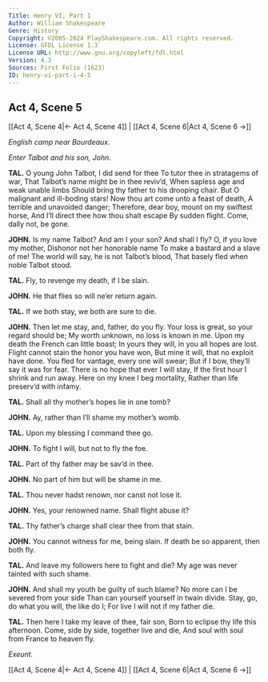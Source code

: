 ```yaml
---
Title: Henry VI, Part 1
Author: William Shakespeare
Genre: History
Copyright: ©2005-2024 PlayShakespeare.com. All rights reserved.
License: GFDL License 1.3
License URL: http://www.gnu.org/copyleft/fdl.html
Version: 4.3
Sources: First Folio (1623)
ID: henry-vi-part-i-4-5
---
```


## Act 4, Scene 5
[[Act 4, Scene 4|← Act 4, Scene 4]] | [[Act 4, Scene 6|Act 4, Scene 6 →]]

*English camp near Bourdeaux.*

*Enter Talbot and his son, John.*

**TAL.**
O young John Talbot, I did send for thee
To tutor thee in stratagems of war,
That Talbot’s name might be in thee reviv’d,
When sapless age and weak unable limbs
Should bring thy father to his drooping chair.
But O malignant and ill-boding stars!
Now thou art come unto a feast of death,
A terrible and unavoided danger;
Therefore, dear boy, mount on my swiftest horse,
And I’ll direct thee how thou shalt escape
By sudden flight. Come, dally not, be gone.

**JOHN.**
Is my name Talbot? And am I your son?
And shall I fly? O, if you love my mother,
Dishonor not her honorable name
To make a bastard and a slave of me!
The world will say, he is not Talbot’s blood,
That basely fled when noble Talbot stood.

**TAL.**
Fly, to revenge my death, if I be slain.

**JOHN.**
He that flies so will ne’er return again.

**TAL.**
If we both stay, we both are sure to die.

**JOHN.**
Then let me stay, and, father, do you fly.
Your loss is great, so your regard should be;
My worth unknown, no loss is known in me.
Upon my death the French can little boast;
In yours they will, in you all hopes are lost.
Flight cannot stain the honor you have won,
But mine it will, that no exploit have done.
You fled for vantage, every one will swear;
But if I bow, they’ll say it was for fear.
There is no hope that ever I will stay,
If the first hour I shrink and run away.
Here on my knee I beg mortality,
Rather than life preserv’d with infamy.

**TAL.**
Shall all thy mother’s hopes lie in one tomb?

**JOHN.**
Ay, rather than I’ll shame my mother’s womb.

**TAL.**
Upon my blessing I command thee go.

**JOHN.**
To fight I will, but not to fly the foe.

**TAL.**
Part of thy father may be sav’d in thee.

**JOHN.**
No part of him but will be shame in me.

**TAL.**
Thou never hadst renown, nor canst not lose it.

**JOHN.**
Yes, your renowned name. Shall flight abuse it?

**TAL.**
Thy father’s charge shall clear thee from that stain.

**JOHN.**
You cannot witness for me, being slain.
If death be so apparent, then both fly.

**TAL.**
And leave my followers here to fight and die?
My age was never tainted with such shame.

**JOHN.**
And shall my youth be guilty of such blame?
No more can I be severed from your side
Than can yourself yourself in twain divide.
Stay, go, do what you will, the like do I;
For live I will not if my father die.

**TAL.**
Then here I take my leave of thee, fair son,
Born to eclipse thy life this afternoon.
Come, side by side, together live and die,
And soul with soul from France to heaven fly.

*Exeunt.*

[[Act 4, Scene 4|← Act 4, Scene 4]] | [[Act 4, Scene 6|Act 4, Scene 6 →]]